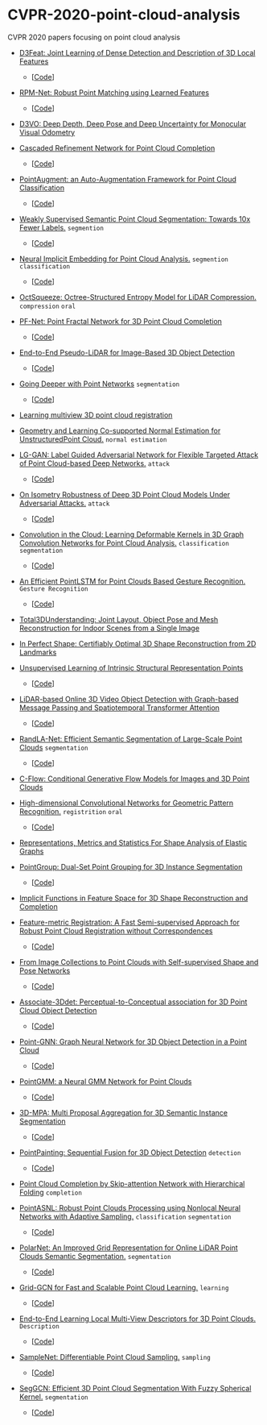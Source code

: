 # CVPR-2020-point-cloud-analysis
CVPR 2020 papers focusing on point cloud analysis


- [D3Feat: Joint Learning of Dense Detection and Description of 3D Local Features](https://arxiv.org/abs/2003.03164)
  - [[Code](https://github.com/XuyangBai/D3Feat)]

- [RPM-Net: Robust Point Matching using Learned Features](https://arxiv.org/abs/2003.13479)
  - [[Code](https://github.com/yewzijian/RPMNet)]

- [D3VO: Deep Depth, Deep Pose and Deep Uncertainty for Monocular Visual Odometry](https://arxiv.org/abs/2003.01060)

- [Cascaded Refinement Network for Point Cloud Completion](https://arxiv.org/abs/2004.03327)
  - [[Code](https://github.com/xiaogangw/cascaded-point-completion)]
  
- [PointAugment: an Auto-Augmentation Framework for Point Cloud Classification](https://arxiv.org/abs/2002.10876)
  - [[Code](https://github.com/liruihui/PointAugment/)]

- [Weakly Supervised Semantic Point Cloud Segmentation: Towards 10x Fewer Labels.](http://openaccess.thecvf.com/content_CVPR_2020/papers/Xu_Weakly_Supervised_Semantic_Point_Cloud_Segmentation_Towards_10x_Fewer_Labels_CVPR_2020_paper.pdf)  ` segmention ` 
  - [[Code](https://github.com/alex-xun-xu/WeakSupPointCloudSeg)]

- [Neural Implicit Embedding for Point Cloud Analysis.](https://openaccess.thecvf.com/content_CVPR_2020/papers/Fujiwara_Neural_Implicit_Embedding_for_Point_Cloud_Analysis_CVPR_2020_paper.pdf)  ` segmention ` ` classification `
  - [[Code](https://github.com/kentfuji/NeuralEmbedding)]

- [OctSqueeze: Octree-Structured Entropy Model for LiDAR Compression.](https://arxiv.org/abs/2005.07178)  ` compression ` ` oral `

- [PF-Net: Point Fractal Network for 3D Point Cloud Completion](https://arxiv.org/abs/2003.00410)
  - [[Code](https://github.com/xiaogangw/cascaded-point-completion)]

- [End-to-End Pseudo-LiDAR for Image-Based 3D Object Detection](https://arxiv.org/abs/2004.03080)
  - [[Code](https://github.com/mileyan/pseudo-LiDAR_e2e/tree/master/PIXOR)]

- [Going Deeper with Point Networks](http://geometry.cs.ucl.ac.uk/projects/2020/deepleanpn/paper_docs/GoingDeeperWithPointNetworksLeKokkinosMitra.pdf) ` segmentation `
  - [[Code](https://github.com/erictuanle/GoingDeeperwPointNetworks)]

- [Learning multiview 3D point cloud registration](https://arxiv.org/abs/2001.05119)

- [Geometry and Learning Co-supported Normal Estimation for UnstructuredPoint Cloud.](http://openaccess.thecvf.com/content_CVPR_2020/papers/Zhou_Geometry_and_Learning_Co-Supported_Normal_Estimation_for_Unstructured_Point_Cloud_CVPR_2020_paper.pdf)  ` normal estimation ` 

- [LG-GAN: Label Guided Adversarial Network for Flexible Targeted Attack of
Point Cloud-based Deep Networks.](http://openaccess.thecvf.com/content_CVPR_2020/papers/Zhou_LG-GAN_Label_Guided_Adversarial_Network_for_Flexible_Targeted_Attack_of_CVPR_2020_paper.pdf)  ` attack ` 
  - [[Code](https://github.com/RyanHangZhou/LG-GAN)]

- [On Isometry Robustness of Deep 3D Point Cloud Models Under Adversarial Attacks.](http://openaccess.thecvf.com/content_CVPR_2020/papers/Zhao_On_Isometry_Robustness_of_Deep_3D_Point_Cloud_Models_Under_CVPR_2020_paper.pdf)  ` attack ` 
  - [[Code](https://github.com/skywalker6174/3d-isometry-robust)]

- [Convolution in the Cloud: Learning Deformable Kernels in 3D Graph Convolution Networks for Point Cloud Analysis.](http://openaccess.thecvf.com/content_CVPR_2020/papers/Lin_Convolution_in_the_Cloud_Learning_Deformable_Kernels_in_3D_Graph_CVPR_2020_paper.pdf)  ` classification ` ` segmentation ` 
  - [[Code](https://github.com/j1a0m0e4sNTU/3dgcn)]

- [An Efficient PointLSTM for Point Clouds Based Gesture Recognition.](http://openaccess.thecvf.com/content_CVPR_2020/papers/Min_An_Efficient_PointLSTM_for_Point_Clouds_Based_Gesture_Recognition_CVPR_2020_paper.pdf)  ` Gesture Recognition ` 
  - [[Code](https://github.com/Blueprintf/pointlstm-gesture-recognition-pytorch)]

- [Total3DUnderstanding: Joint Layout, Object Pose and Mesh Reconstruction for Indoor Scenes from a Single Image](https://arxiv.org/abs/2002.12212)
  
- [In Perfect Shape: Certifiably Optimal 3D Shape Reconstruction from 2D Landmarks](https://arxiv.org/pdf/1911.11924.pdf)

- [Unsupervised Learning of Intrinsic Structural Representation Points](https://arxiv.org/pdf/2003.01661.pdf)
  - [[Code](https://github.com/NolenChen/3DStructurePoints)]

- [LiDAR-based Online 3D Video Object Detection with Graph-based Message Passing and Spatiotemporal Transformer Attention](https://arxiv.org/pdf/2004.01389.pdf)
  - [[Code](https://github.com/yinjunbo/3DVID)]

- [RandLA-Net: Efficient Semantic Segmentation of Large-Scale Point Clouds](https://arxiv.org/abs/1911.11236)  ` segmentation `
  - [[Code](https://github.com/QingyongHu/RandLA-Net)]
  
- [C-Flow: Conditional Generative Flow Models for Images and 3D Point Clouds](https://arxiv.org/abs/1912.07009)

- [High-dimensional Convolutional Networks for Geometric Pattern Recognition.](https://arxiv.org/abs/2005.08144)  ` registrition ` ` oral `
  - [[Code](https://github.com/chrischoy/HighDimConvNets)]

- [Representations, Metrics and Statistics For Shape Analysis of Elastic Graphs](https://arxiv.org/abs/2003.00287)

- [PointGroup: Dual-Set Point Grouping for 3D Instance Segmentation](https://arxiv.org/pdf/2004.01658.pdf)
  - [[Code](https://github.com/Jia-Research-Lab/PointGroup)]
  
- [Implicit Functions in Feature Space for 3D Shape Reconstruction and Completion](https://arxiv.org/abs/2003.01456)

- [Feature-metric Registration: A Fast Semi-supervised Approach for Robust Point Cloud Registration without Correspondences](http://openaccess.thecvf.com/content_CVPR_2020/papers/Huang_Feature-Metric_Registration_A_Fast_Semi-Supervised_Approach_for_Robust_Point_Cloud_CVPR_2020_paper.pdf)
  - [[Code](https://github.com/XiaoshuiHuang/fmr)]
  
- [From Image Collections to Point Clouds with Self-supervised Shape and Pose Networks](http://openaccess.thecvf.com/content_CVPR_2020/papers/Navaneet_From_Image_Collections_to_Point_Clouds_With_Self-Supervised_Shape_and_CVPR_2020_paper.pdf)
  - [[Code](https://github.com/klnavaneet/ssl_3d_recon)]

- [Associate-3Ddet: Perceptual-to-Conceptual association for 3D Point Cloud Object Detection](http://openaccess.thecvf.com/content_CVPR_2020/papers/Du_Associate-3Ddet_Perceptual-to-Conceptual_Association_for_3D_Point_Cloud_Object_Detection_CVPR_2020_paper.pdf)
  - [[Code](https://github.com/dleam/Associate-3Ddet)]
 
- [Point-GNN: Graph Neural Network for 3D Object Detection in a Point Cloud](https://arxiv.org/pdf/2003.01251.pdf)
  - [[Code](https://github.com/WeijingShi/Point-GNN)]

- [PointGMM: a Neural GMM Network for Point Clouds](https://arxiv.org/pdf/2003.13326.pdf)
  - [[Code](https://github.com/amirhertz/pointgmm)]

- [3D-MPA: Multi Proposal Aggregation for 3D Semantic Instance Segmentation](https://arxiv.org/pdf/2003.13867.pdf)
  - [[Code](https://github.com/francisengelmann/3D-MPA)]

- [PointPainting: Sequential Fusion for 3D Object Detection](https://arxiv.org/abs/1911.10150)  ` detection `
  - [[Code](https://github.com/rshilliday/painting)]

- [Point Cloud Completion by Skip-attention Network with Hierarchical Folding](http://openaccess.thecvf.com/content_CVPR_2020/papers/Wen_Point_Cloud_Completion_by_Skip-Attention_Network_With_Hierarchical_Folding_CVPR_2020_paper.pdf)  ` completion `

- [PointASNL: Robust Point Clouds Processing using Nonlocal Neural Networks with Adaptive Sampling.](https://arxiv.org/pdf/2003.00492.pdf)  ` classification ` ` segmentation `
  - [[Code](https://github.com/yanx27/PointASNL)]

- [PolarNet: An Improved Grid Representation for Online LiDAR Point Clouds Semantic Segmentation.](https://arxiv.org/pdf/2003.14032.pdf)  ` segmentation `
  - [[Code](https://github.com/edwardzhou130/PolarSeg)]

- [Grid-GCN for Fast and Scalable Point Cloud Learning.](http://openaccess.thecvf.com/content_CVPR_2020/papers/Xu_Grid-GCN_for_Fast_and_Scalable_Point_Cloud_Learning_CVPR_2020_paper.pdf)  ` learning `
  - [[Code](https://github.com/Xharlie/Grid-GCN)]

- [End-to-End Learning Local Multi-View Descriptors for 3D Point Clouds.](http://openaccess.thecvf.com/content_CVPR_2020/papers/Li_End-to-End_Learning_Local_Multi-View_Descriptors_for_3D_Point_Clouds_CVPR_2020_paper.pdf)  ` Description `
  - [[Code](https://github.com/craigleili/3DLocalMultiViewDesc)]

- [SampleNet: Differentiable Point Cloud Sampling.](http://openaccess.thecvf.com/content_CVPR_2020/papers/Lang_SampleNet_Differentiable_Point_Cloud_Sampling_CVPR_2020_paper.pdf)  ` sampling `
  - [[Code](https://github.com/itailang/SampleNet)]

- [SegGCN: Efficient 3D Point Cloud Segmentation With Fuzzy Spherical Kernel.](http://openaccess.thecvf.com/content_CVPR_2020/papers/Lei_SegGCN_Efficient_3D_Point_Cloud_Segmentation_With_Fuzzy_Spherical_Kernel_CVPR_2020_paper.pdf)  ` segmentation `
  - [[Code](https://github.com/hlei-ziyan/SegGCN)]
